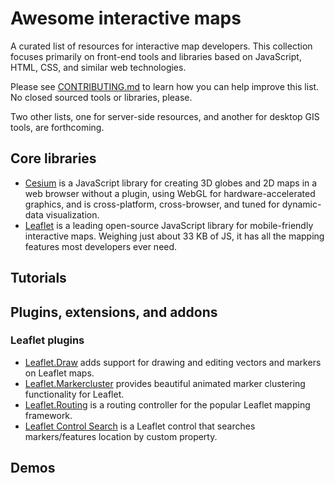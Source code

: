 # Awesome interactive maps
A curated list of resources for interactive map developers. This collection focuses primarily on front-end tools and libraries based on JavaScript, HTML, CSS, and similar web technologies.

Please see [CONTRIBUTING.md](https://github.com/jehb/awesome-interactive-maps/blob/master/CONTRIBUTING.md) to learn how you can help improve this list. No closed sourced tools or libraries, please.

Two other lists, one for server-side resources, and another for desktop GIS tools, are forthcoming.

## Core libraries

* [Cesium](https://cesiumjs.org/) is a JavaScript library for creating 3D globes and 2D maps in a web browser without a plugin, using WebGL for hardware-accelerated graphics, and is cross-platform, cross-browser, and tuned for dynamic-data visualization.
* [Leaflet](http://leafletjs.com/) is a leading open-source JavaScript library for mobile-friendly interactive maps. Weighing just about 33 KB of JS, it has all the mapping features most developers ever need.

## Tutorials

## Plugins, extensions, and addons

### Leaflet plugins

* [Leaflet.Draw](https://github.com/Leaflet/Leaflet.draw) adds support for drawing and editing vectors and markers on Leaflet maps.
* [Leaflet.Markercluster](https://github.com/Leaflet/Leaflet.markercluster) provides beautiful animated marker clustering functionality for Leaflet.
* [Leaflet.Routing](https://github.com/Turistforeningen/leaflet-routing) is a routing controller for the popular Leaflet mapping framework.
* [Leaflet Control Search](https://github.com/stefanocudini/leaflet-search) is a Leaflet control that searches markers/features location by custom property.

## Demos
